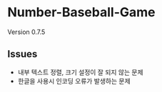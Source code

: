 # Number-Baseball-Game

Version 0.7.5

## Issues

- 내부 텍스트 정렬, 크기 설정이 잘 되지 않는 문제
- 한글을 사용시 인코딩 오류가 발생하는 문제
